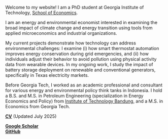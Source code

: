 Welcome to my website! I am a PhD student at Georgia Institute of Technology, [School of Economics](https://econ.gatech.edu). 

I am an energy and environmental economist interested in examining the broad impact of climate change and energy transition using tools from applied microeconomics and industrial organizations. 

My current projects demonstrate how technology can address environmental challenges: I examine (i) how smart thermostat automation improves energy conservation during grid emergencies, and (ii) how individuals adjust their behavior to avoid pollution using physical activity data from wearable devices. In my ongoing work, I study the impact of battery storage deployment on renewable and conventional generators, specifically in Texas electricity markets.

Before Georgia Tech, I worked as an academic professional and consultant for various energy and environmental policy think tanks in Indonesia. I hold a B.S. and M.S. in Petroleum Engineering (specialization in Energy Economics and Policy) from [Institute of Technology Bandung](https://www.itb.ac.id/?n=1728695487), and a M.S. in Economics from Georgia Tech.


__[CV](/pdf/cv_Afi.pdf)__ (Updated July 2025)

__[Google Scholar](https://scholar.google.com/citations?user=bpN8RCUAAAAJ)__\
__[GitHub](https://github.com/maghfiraer)__ 
